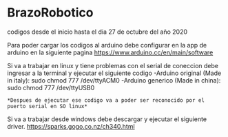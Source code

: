 # BrazoRobotico
codigos desde el inicio hasta el dia 27 de octubre del año 2020

Para poder cargar los codigos al arduino debe configurar en la app de arduino en la siguiente pagina
  https://www.arduino.cc/en/main/software
  
  Si va a trabajar en linux y tiene problemas con el serial de coneccion debe ingresar a la terminal y ejecutar el siguiente codigo
    -Arduino original (Made in italy): sudo chmod 777 /dev/ttyACM0
    -Arduino generico (Made in china): sudo chmod 777 /dev/ttyUSB0
    
    *Despues de ejecutar ese codigo va a poder ser reconocido por el puerto serial en SO linux*
    
  Si va a trabajar desde windows debe descargar y ejecutar el siguiente driver.
  https://sparks.gogo.co.nz/ch340.html
    
